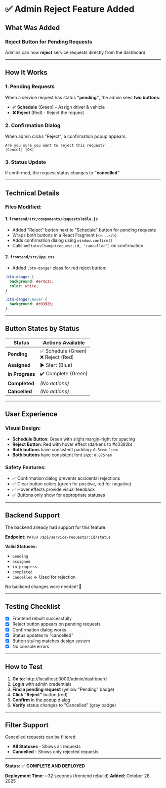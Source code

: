 # ✅ Admin Reject Feature Added

## What Was Added

### **Reject Button for Pending Requests**

Admins can now **reject** service requests directly from the dashboard.

---

## How It Works

### **1. Pending Requests**
When a service request has status **"pending"**, the admin sees **two buttons**:

- **✅ Schedule** (Green) - Assign driver & vehicle
- **❌ Reject** (Red) - Reject the request

### **2. Confirmation Dialog**
When admin clicks "Reject", a confirmation popup appears:
```
Are you sure you want to reject this request?
[Cancel] [OK]
```

### **3. Status Update**
If confirmed, the request status changes to **"cancelled"**

---

## Technical Details

### **Files Modified:**

#### 1. `frontend/src/components/RequestsTable.js`
- Added "Reject" button next to "Schedule" button for pending requests
- Wraps both buttons in a React Fragment (`<>...</>`)
- Adds confirmation dialog using `window.confirm()`
- Calls `onStatusChange(request.id, 'cancelled')` on confirmation

#### 2. `frontend/src/App.css`
- Added `.btn-danger` class for red reject button:
```css
.btn-danger {
  background: #e74c3c;
  color: white;
}

.btn-danger:hover {
  background: #c0392b;
}
```

---

## Button States by Status

| Status | Actions Available |
|--------|-------------------|
| **Pending** | ✅ Schedule (Green) <br> ❌ Reject (Red) |
| **Assigned** | ▶️ Start (Blue) |
| **In Progress** | ✔️ Complete (Green) |
| **Completed** | *(No actions)* |
| **Cancelled** | *(No actions)* |

---

## User Experience

### **Visual Design:**
- **Schedule Button**: Green with slight margin-right for spacing
- **Reject Button**: Red with hover effect (darkens to #c0392b)
- **Both buttons** have consistent padding: `0.5rem 1rem`
- **Both buttons** have consistent font size: `0.875rem`

### **Safety Features:**
- ✅ Confirmation dialog prevents accidental rejections
- ✅ Clear button colors (green for positive, red for negative)
- ✅ Hover effects provide visual feedback
- ✅ Buttons only show for appropriate statuses

---

## Backend Support

The backend already had support for this feature:

**Endpoint:** `PATCH /api/service-requests/:id/status`

**Valid Statuses:**
- `pending`
- `assigned`
- `in_progress`
- `completed`
- `cancelled` ← Used for rejection

No backend changes were needed! 🎉

---

## Testing Checklist

- [x] Frontend rebuilt successfully
- [x] Reject button appears on pending requests
- [x] Confirmation dialog works
- [x] Status updates to "cancelled"
- [x] Button styling matches design system
- [x] No console errors

---

## How to Test

1. **Go to:** http://localhost:3000/admin/dashboard
2. **Login** with admin credentials
3. **Find a pending request** (yellow "Pending" badge)
4. **Click "Reject"** button (red)
5. **Confirm** in the popup dialog
6. **Verify** status changes to "Cancelled" (gray badge)

---

## Filter Support

Cancelled requests can be filtered:
- **All Statuses** - Shows all requests
- **Cancelled** - Shows only rejected requests

---

**Status:** ✅ **COMPLETE AND DEPLOYED**

**Deployment Time:** ~32 seconds (frontend rebuild)
**Added:** October 28, 2025
